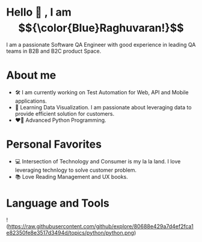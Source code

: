 # Hello 👋 , I am $${\color{Blue}Raghuvaran!}$$

I am a passionate Software QA Engineer with good experience in leading QA teams in B2B and B2C product Space. 

# About me

* 🛠️ I am currently working on Test Automation for Web, API and Mobile applications.
* 🚀 Learning Data Visualization. I am passionate about leveraging data to provide efficient solution for customers. 
* ❤️‍🔥 Advanced Python Programming.

# Personal Favorites

* 💻 Intersection of Technology and Consumer is my la la land. I love leveraging technlogy to solve customer problem.
* 📚 Love Reading Management and UX books.

# Language and Tools
!(https://raw.githubusercontent.com/github/explore/80688e429a7d4ef2fca1e82350fe8e3517d3494d/topics/python/python.png)




